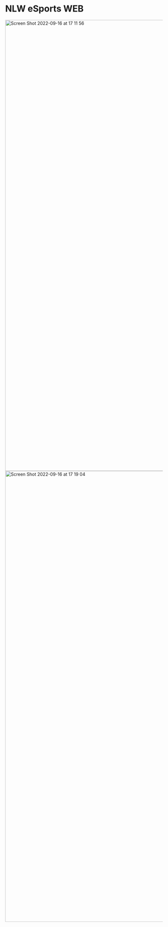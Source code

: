 # NLW eSports WEB

<img width="1440" alt="Screen Shot 2022-09-16 at 17 11 56" src="https://user-images.githubusercontent.com/44789105/190727624-b22b2946-7901-414c-b8d5-f5b0e3b9cf53.png">
<img width="1440" alt="Screen Shot 2022-09-16 at 17 19 04" src="https://user-images.githubusercontent.com/44789105/190727709-e9835ba8-e090-4a1d-86f1-09ad8212824b.png">
